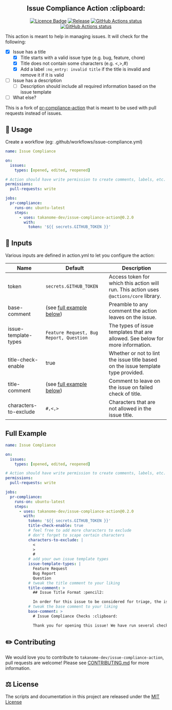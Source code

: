 <h2 align="center">Issue Compliance Action :clipboard:</h2>

<p align="center"><a href="https://github.com/takanome-dev/issue-compliance-action"><img alt="Licence Badge" src="https://img.shields.io/github/license/takanome-dev/issue-compliance-action?color=%2330C151"></a> <a href="https://github.com/takanome-dev/issue-compliance-action"><img alt="Release" src="https://img.shields.io/github/release/takanome-dev/issue-compliance-action?color=%2330C151"></a> <a href="https://github.com/takanome-dev/issue-compliance-action"><img alt="GitHub Actions status" src="https://github.com/takanome-dev/issue-compliance-action/actions/workflows/ci.yml/badge.svg"></a> <a href="https://github.com/takanome-dev/issue-compliance-action"><img alt="GitHub Actions status" src="https://github.com/takanome-dev/issue-compliance-action/actions/workflows/codeql-analysis.yml/badge.svg"></a>
<!-- <a href="https://codecov.io/gh/takanome-dev/issue-compliance-action"><img src="https://codecov.io/gh/takanome-dev/issue-compliance-action/branch/master/graph/badge.svg?token=MX3SB0GFB3" /></a> -->
</p>

This action is meant to help in managing issues. It will check for the following:

- [x] Issue has a title
  - [x] Title starts with a valid issue type (e.g. bug, feature, chore)
  - [x] Title does not contain some characters (e.g. <,>,#)
  - [x] Add a label `:no_entry: invalid title` if the title is invalid and remove it if it is valid
- [ ] Issue has a description
  - [ ] Description should include all required information based on the issue template
- [ ] What else?

This is a fork of [pr-compliance-action](https://github.com/mtfoley/pr-compliance-action) that is meant to be used with pull requests instead of issues.

## 🚀 Usage

Create a workflow (eg: .github/workflows/issue-compliance.yml)

```yaml
name: Issue Compliance

on:
  issues:
    types: [opened, edited, reopened]

# Action should have write permission to create comments, labels, etc.
permissions:
  pull-requests: write

jobs:
  pr-compliance:
    runs-on: ubuntu-latest
    steps:
      - uses: takanome-dev/issue-compliance-action@0.2.0
        with:
          token: '${{ secrets.GITHUB_TOKEN }}'
```

## 📖 Inputs

Various inputs are defined in action.yml to let you configure the action:

| Name                  | Default                                   | Description                                                                            |
| --------------------- | ----------------------------------------- | -------------------------------------------------------------------------------------- |
| token                 | `secrets.GITHUB_TOKEN`                    | Access token for which this action will run. This action uses `@actions/core` library. |
| base-comment          | (see [full example below](#full-example)) | Preamble to any comment the action leaves on the issue.                                |
| issue-template-types  | `Feature Request, Bug Report, Question`   | The types of issue templates that are allowed. See below for more information.         |
| title-check-enable    | true                                      | Whether or not to lint the issue title based on the issue template type provided.      |
| title-comment         | (see [full example below](#full-example)) | Comment to leave on the issue on failed check of title.                                |
| characters-to-exclude | `#,<,>`                                   | Characters that are not allowed in the issue title.                                    |

## Full Example

```yaml
name: Issue Compliance

on:
  issues:
    types: [opened, edited, reopened]

# Action should have write permission to create comments, labels, etc.
permissions:
  pull-requests: write

jobs:
  pr-compliance:
    runs-on: ubuntu-latest
    steps:
      - uses: takanome-dev/issue-compliance-action@0.2.0
        with:
          token: '${{ secrets.GITHUB_TOKEN }}'
          title-check-enable: true
          # feel free to add more characters to exclude
          # don't forget to scape certain characters
          characters-to-exclude: |
            <
            >
            #
          # add your own issue template types
          issue-template-types: |
            Feature Request
            Bug Report
            Question
          # tweak the title comment to your liking
          title-comment: >
            ## Issue Title Format :pencil2:

            In order for this issue to be considered for triage, the issue title must match the specification below:
          # tweak the base comment to your liking
          base-comment: >
            # Issue Compliance Checks :clipboard:

            Thank you for opening this issue! We have run several checks on this issue in order to make sure it compliant with our contributing guidelines. Please review the checks below and make any necessary changes to this issue. Once all checks have passed, we will be able to triage this issue and take the next steps.
```

## ✏️ Contributing

We would love you to contribute to `takanome-dev/issue-compliance-action`, pull requests are welcome! Please see [CONTRIBUTING.md](CONTRIBUTING.md) for more information.

## ⚖️ License

The scripts and documentation in this project are released under the [MIT License](LICENSE)
